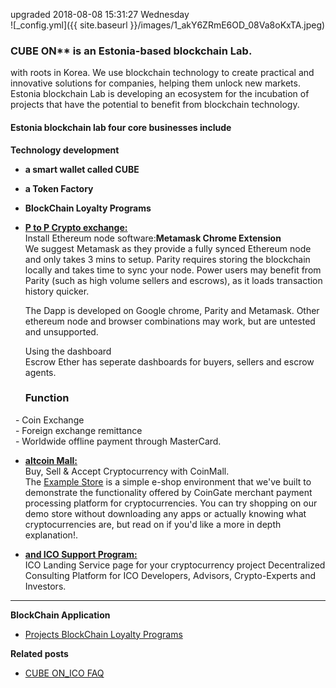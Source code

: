 
upgraded 2018-08-08 15:31:27 Wednesday  
![_config.yml]({{ site.baseurl }}/images/1_akY6ZRmE6OD_08Va8oKxTA.jpeg)

### CUBE ON** is an Estonia-based blockchain Lab.   
with roots in Korea. We use blockchain technology to create practical and innovative solutions for companies, helping them unlock new markets. Estonia blockchain Lab is developing an ecosystem for the incubation of projects that have the potential to benefit from blockchain technology.

#### Estonia blockchain lab four core businesses include  
**Technology development**
 - **a smart wallet called CUBE**
 - **a Token Factory**
 - **BlockChain Loyalty Programs**
 - **[P to P Crypto exchange:](https://github.com/wooriapt/Peer-to-Peer-Crypto-exchange "P to P Crypto exchange")**  
   Install Ethereum node software:**Metamask Chrome Extension**  
   We suggest Metamask as they provide a fully synced Ethereum node and only takes 3 mins to setup. 
   Parity requires storing the   blockchain locally and takes time to sync your node. Power users may benefit from Parity 
   (such as high volume sellers and escrows), as it loads transaction history quicker.

   The Dapp is developed on Google chrome, Parity and Metamask. Other ethereum node and browser combinations may work, 
   but are untested and unsupported.

   Using the dashboard  
   Escrow Ether has seperate dashboards for buyers, sellers and escrow agents.  
   
   ### Function
       - Coin Exchange  
       - Foreign exchange remittance  
       - Worldwide offline payment through MasterCard.
     
     
 - **[altcoin Mall:](https://github.com/wooriapt/Coin-Mall "altcoin Mall:")**   
   Buy, Sell & Accept Cryptocurrency with CoinMall.  
   The [Example Store](https://example.coingate.com/ "Example Store") is a simple e-shop environment that we've built to demonstrate the    functionality offered by CoinGate merchant payment processing platform for cryptocurrencies. You can try shopping on our demo store
   without downloading any apps or actually knowing what cryptocurrencies are, but read on if you'd like a more in depth explanation!.
   
 - **[and ICO Support Program:](http://cubeon.co.in "and ICO Support Program:")**    
   ICO Landing Service page for your cryptocurrency project
   Decentralized Consulting Platform for ICO Developers, Advisors, Crypto-Experts and Investors.  

---
**BlockChain Application**
- [Projects BlockChain Loyalty Programs](https://wooriapt.github.io/wooriapt.github.io/Loyalty-Programsv/ "Projects BlockChain Loyalty Programs")  


**Related posts**  
- [CUBE ON_ICO FAQ](https://wooriapt.github.io/wooriapt.github.io/CUBE_ON_ICO_FAQ/ "FAQ")

